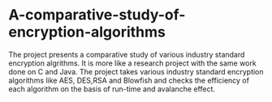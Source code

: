 # A-comparative-study-of-encryption-algorithms
The project presents a comparative study of various industry standard encryption algrithms. It is more like a research project with the same work done on C and Java. The project takes various industry standard encryption algorithms like AES, DES,RSA and Blowfish and checks the efficiency of each algorithm on the basis of run-time and avalanche effect.

